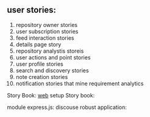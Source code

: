 ## user stories:
1. repository owner stories
2. user subscription stories
3. feed interaction stories
4. details page story
5. repository analystis storeis
6. user actions and point stories
7. user profile stories
8. search and discovery stories
9. note creation stories
10. notification stories
that mine requirement analytics

Story Book: [web](https://storybook.js.org/)
setup Story book: 

module express.js:
discouse robust application: 